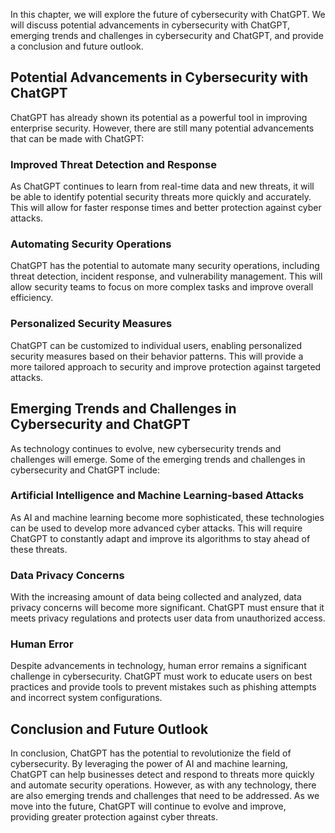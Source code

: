 
In this chapter, we will explore the future of cybersecurity with ChatGPT. We will discuss potential advancements in cybersecurity with ChatGPT, emerging trends and challenges in cybersecurity and ChatGPT, and provide a conclusion and future outlook.

Potential Advancements in Cybersecurity with ChatGPT
----------------------------------------------------

ChatGPT has already shown its potential as a powerful tool in improving enterprise security. However, there are still many potential advancements that can be made with ChatGPT:

### Improved Threat Detection and Response

As ChatGPT continues to learn from real-time data and new threats, it will be able to identify potential security threats more quickly and accurately. This will allow for faster response times and better protection against cyber attacks.

### Automating Security Operations

ChatGPT has the potential to automate many security operations, including threat detection, incident response, and vulnerability management. This will allow security teams to focus on more complex tasks and improve overall efficiency.

### Personalized Security Measures

ChatGPT can be customized to individual users, enabling personalized security measures based on their behavior patterns. This will provide a more tailored approach to security and improve protection against targeted attacks.

Emerging Trends and Challenges in Cybersecurity and ChatGPT
-----------------------------------------------------------

As technology continues to evolve, new cybersecurity trends and challenges will emerge. Some of the emerging trends and challenges in cybersecurity and ChatGPT include:

### Artificial Intelligence and Machine Learning-based Attacks

As AI and machine learning become more sophisticated, these technologies can be used to develop more advanced cyber attacks. This will require ChatGPT to constantly adapt and improve its algorithms to stay ahead of these threats.

### Data Privacy Concerns

With the increasing amount of data being collected and analyzed, data privacy concerns will become more significant. ChatGPT must ensure that it meets privacy regulations and protects user data from unauthorized access.

### Human Error

Despite advancements in technology, human error remains a significant challenge in cybersecurity. ChatGPT must work to educate users on best practices and provide tools to prevent mistakes such as phishing attempts and incorrect system configurations.

Conclusion and Future Outlook
------------------------------

In conclusion, ChatGPT has the potential to revolutionize the field of cybersecurity. By leveraging the power of AI and machine learning, ChatGPT can help businesses detect and respond to threats more quickly and automate security operations. However, as with any technology, there are also emerging trends and challenges that need to be addressed. As we move into the future, ChatGPT will continue to evolve and improve, providing greater protection against cyber threats.
